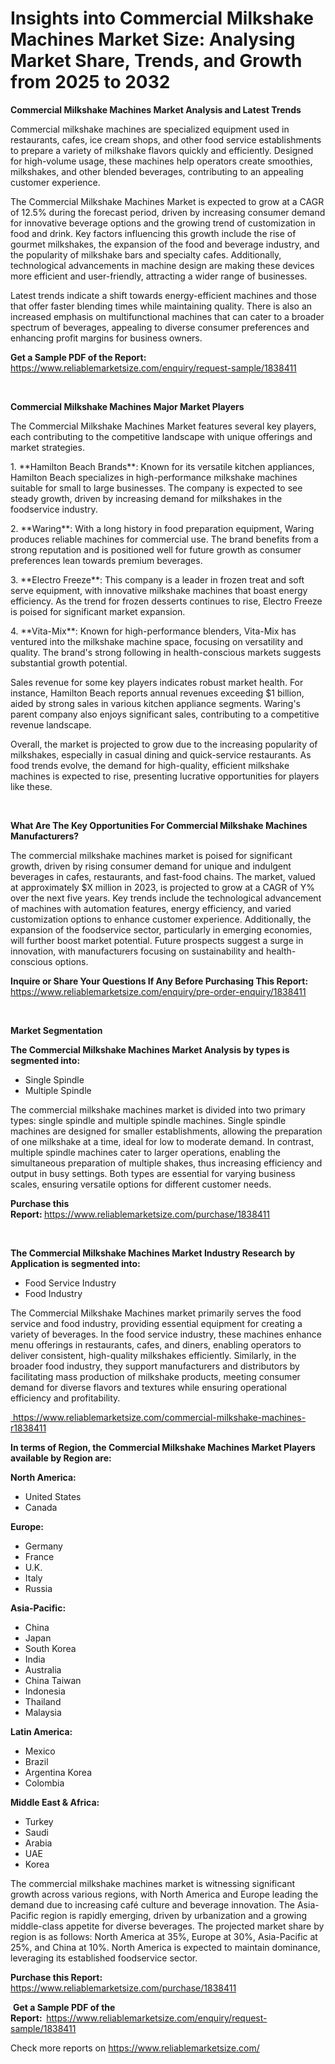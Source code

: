 <p><h1>Insights into Commercial Milkshake Machines Market Size: Analysing Market Share, Trends, and Growth from 2025 to 2032</h1></p><p><strong>Commercial Milkshake Machines Market Analysis and Latest Trends</strong></p>
<p><p>Commercial milkshake machines are specialized equipment used in restaurants, cafes, ice cream shops, and other food service establishments to prepare a variety of milkshake flavors quickly and efficiently. Designed for high-volume usage, these machines help operators create smoothies, milkshakes, and other blended beverages, contributing to an appealing customer experience.</p><p>The Commercial Milkshake Machines Market is expected to grow at a CAGR of 12.5% during the forecast period, driven by increasing consumer demand for innovative beverage options and the growing trend of customization in food and drink. Key factors influencing this growth include the rise of gourmet milkshakes, the expansion of the food and beverage industry, and the popularity of milkshake bars and specialty cafes. Additionally, technological advancements in machine design are making these devices more efficient and user-friendly, attracting a wider range of businesses.</p><p>Latest trends indicate a shift towards energy-efficient machines and those that offer faster blending times while maintaining quality. There is also an increased emphasis on multifunctional machines that can cater to a broader spectrum of beverages, appealing to diverse consumer preferences and enhancing profit margins for business owners.</p></p>
<p><strong>Get a Sample PDF of the Report:&nbsp;</strong> <a href="https://www.reliablemarketsize.com/enquiry/request-sample/1838411?utm_campaign=2482&utm_medium=2&utm_source=Github&utm_content=ia&utm_term=11042025&utm_id=commercial-milkshake-machines">https://www.reliablemarketsize.com/enquiry/request-sample/1838411</a></p>
<p>&nbsp;</p>
<p><strong>Commercial Milkshake Machines Major Market Players</strong></p>
<p><p>The Commercial Milkshake Machines Market features several key players, each contributing to the competitive landscape with unique offerings and market strategies. </p><p>1. **Hamilton Beach Brands**: Known for its versatile kitchen appliances, Hamilton Beach specializes in high-performance milkshake machines suitable for small to large businesses. The company is expected to see steady growth, driven by increasing demand for milkshakes in the foodservice industry.</p><p>2. **Waring**: With a long history in food preparation equipment, Waring produces reliable machines for commercial use. The brand benefits from a strong reputation and is positioned well for future growth as consumer preferences lean towards premium beverages.</p><p>3. **Electro Freeze**: This company is a leader in frozen treat and soft serve equipment, with innovative milkshake machines that boast energy efficiency. As the trend for frozen desserts continues to rise, Electro Freeze is poised for significant market expansion.</p><p>4. **Vita-Mix**: Known for high-performance blenders, Vita-Mix has ventured into the milkshake machine space, focusing on versatility and quality. The brand's strong following in health-conscious markets suggests substantial growth potential.</p><p>Sales revenue for some key players indicates robust market health. For instance, Hamilton Beach reports annual revenues exceeding $1 billion, aided by strong sales in various kitchen appliance segments. Waring's parent company also enjoys significant sales, contributing to a competitive revenue landscape. </p><p>Overall, the market is projected to grow due to the increasing popularity of milkshakes, especially in casual dining and quick-service restaurants. As food trends evolve, the demand for high-quality, efficient milkshake machines is expected to rise, presenting lucrative opportunities for players like these.</p></p>
<p>&nbsp;</p>
<p><strong>What Are The Key Opportunities For Commercial Milkshake Machines Manufacturers?</strong></p>
<p><p>The commercial milkshake machines market is poised for significant growth, driven by rising consumer demand for unique and indulgent beverages in cafes, restaurants, and fast-food chains. The market, valued at approximately $X million in 2023, is projected to grow at a CAGR of Y% over the next five years. Key trends include the technological advancement of machines with automation features, energy efficiency, and varied customization options to enhance customer experience. Additionally, the expansion of the foodservice sector, particularly in emerging economies, will further boost market potential. Future prospects suggest a surge in innovation, with manufacturers focusing on sustainability and health-conscious options.</p></p>
<p><strong>Inquire or Share Your Questions If Any Before Purchasing This Report:</strong> <a href="https://www.reliablemarketsize.com/enquiry/pre-order-enquiry/1838411?utm_campaign=2482&utm_medium=2&utm_source=Github&utm_content=ia&utm_term=11042025&utm_id=commercial-milkshake-machines">https://www.reliablemarketsize.com/enquiry/pre-order-enquiry/1838411</a></p>
<p>&nbsp;</p>
<p><strong>Market Segmentation</strong></p>
<p><strong>The Commercial Milkshake Machines Market Analysis by types is segmented into:</strong></p>
<p><ul><li>Single Spindle</li><li>Multiple Spindle</li></ul></p>
<p><p>The commercial milkshake machines market is divided into two primary types: single spindle and multiple spindle machines. Single spindle machines are designed for smaller establishments, allowing the preparation of one milkshake at a time, ideal for low to moderate demand. In contrast, multiple spindle machines cater to larger operations, enabling the simultaneous preparation of multiple shakes, thus increasing efficiency and output in busy settings. Both types are essential for varying business scales, ensuring versatile options for different customer needs.</p></p>
<p><strong>Purchase this Report:&nbsp;</strong><a href="https://www.reliablemarketsize.com/purchase/1838411?utm_campaign=2482&utm_medium=2&utm_source=Github&utm_content=ia&utm_term=11042025&utm_id=commercial-milkshake-machines">https://www.reliablemarketsize.com/purchase/1838411</a></p>
<p>&nbsp;</p>
<p><strong>The Commercial Milkshake Machines Market Industry Research by Application is segmented into:</strong></p>
<p><ul><li>Food Service Industry</li><li>Food Industry</li></ul></p>
<p><p>The Commercial Milkshake Machines market primarily serves the food service and food industry, providing essential equipment for creating a variety of beverages. In the food service industry, these machines enhance menu offerings in restaurants, cafes, and diners, enabling operators to deliver consistent, high-quality milkshakes efficiently. Similarly, in the broader food industry, they support manufacturers and distributors by facilitating mass production of milkshake products, meeting consumer demand for diverse flavors and textures while ensuring operational efficiency and profitability.</p></p>
<p><a href="https://www.reliablemarketsize.com/commercial-milkshake-machines-r1838411?utm_campaign=2482&utm_medium=2&utm_source=Github&utm_content=ia&utm_term=11042025&utm_id=commercial-milkshake-machines">&nbsp;https://www.reliablemarketsize.com/commercial-milkshake-machines-r1838411</a></p>
<p><strong>In terms of Region, the Commercial Milkshake Machines Market Players available by Region are:</strong></p>
<p>
    <p> <strong> North America: </strong>
        <ul>
            <li>United States</li>
            <li>Canada</li>
        </ul>
        </p> 
    <p> <strong> Europe: </strong>
        <ul>
            <li>Germany</li>
            <li>France</li>
            <li>U.K.</li>
            <li>Italy</li>
            <li>Russia</li>
        </ul>
        </p> 
    <p> <strong> Asia-Pacific: </strong>
        <ul>
            <li>China</li>
            <li>Japan</li>
            <li>South Korea</li>
            <li>India</li>
            <li>Australia</li>
            <li>China Taiwan</li>
            <li>Indonesia</li>
            <li>Thailand</li>
            <li>Malaysia</li>
        </ul>
        </p> 
    <p> <strong> Latin America: </strong>
        <ul>
            <li>Mexico</li>
            <li>Brazil</li>
            <li>Argentina Korea</li>
            <li>Colombia</li>
        </ul>
        </p> 
    <p> <strong> Middle East & Africa: </strong>
        <ul>
            <li>Turkey</li>
            <li>Saudi</li>
            <li>Arabia</li>
            <li>UAE</li>
            <li>Korea</li>
        </ul>
    </p>
    </p>
<p><p>The commercial milkshake machines market is witnessing significant growth across various regions, with North America and Europe leading the demand due to increasing café culture and beverage innovation. The Asia-Pacific region is rapidly emerging, driven by urbanization and a growing middle-class appetite for diverse beverages. The projected market share by region is as follows: North America at 35%, Europe at 30%, Asia-Pacific at 25%, and China at 10%. North America is expected to maintain dominance, leveraging its established foodservice sector.</p></p>
<p><strong>Purchase this Report: </strong><a href="https://www.reliablemarketsize.com/purchase/1838411?utm_campaign=2482&utm_medium=2&utm_source=Github&utm_content=ia&utm_term=11042025&utm_id=commercial-milkshake-machines">https://www.reliablemarketsize.com/purchase/1838411</a></p>
<p>&nbsp;<strong>Get a Sample PDF of the Report:&nbsp;&nbsp;</strong><a href="https://www.reliablemarketsize.com/enquiry/request-sample/1838411?utm_campaign=2482&utm_medium=2&utm_source=Github&utm_content=ia&utm_term=11042025&utm_id=commercial-milkshake-machines">https://www.reliablemarketsize.com/enquiry/request-sample/1838411</a></p>
<p><strong></strong></p>
<p>Check more reports on <a href="https://www.reliablemarketsize.com/?utm_campaign=2482&utm_medium=2&utm_source=Github&utm_content=ia&utm_term=11042025&utm_id=commercial-milkshake-machines">https://www.reliablemarketsize.com/</a></p>
